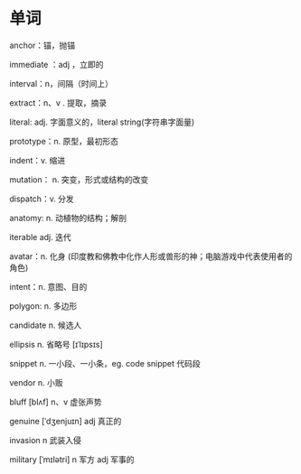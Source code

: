 # 单词

anchor：锚，抛锚

immediate ：adj ，立即的

interval：n，间隔（时间上）

extract：n、v . 提取，摘录

literal: adj. 字面意义的，literal string(字符串字面量)

prototype：n. 原型，最初形态

indent：v. 缩进

mutation： n. 突变，形式或结构的改变

dispatch：v. 分发

anatomy: n. 动植物的结构；解剖

iterable adj. 迭代

avatar：n. 化身 (印度教和佛教中化作人形或兽形的神；电脑游戏中代表使用者的 角色)

intent：n. 意图、目的

polygon: n. 多边形

candidate n. 候选人

ellipsis n. 省略号 [ɪˈlɪpsɪs]

snippet n. 一小段、一小条，eg. code snippet 代码段

vendor n. 小贩

bluff [blʌf] n、v 虚张声势

genuine [ˈdʒenjuɪn] adj 真正的

invasion n 武装入侵

military [ˈmɪlətri] n 军方 adj 军事的
